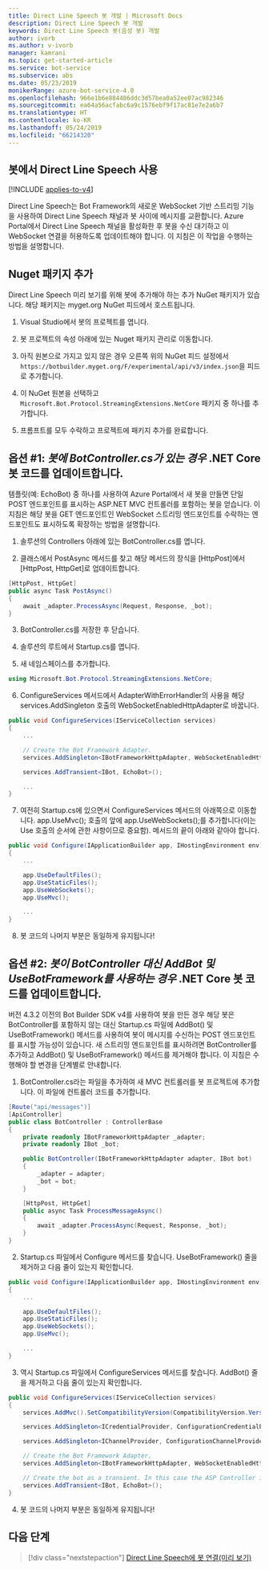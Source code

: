 ```yaml
---
title: Direct Line Speech 봇 개발 | Microsoft Docs
description: Direct Line Speech 봇 개발
keywords: Direct Line Speech 봇(음성 봇) 개발
author: ivorb
ms.author: v-ivorb
manager: kamrani
ms.topic: get-started-article
ms.service: bot-service
ms.subservice: abs
ms.date: 05/23/2019
monikerRange: azure-bot-service-4.0
ms.openlocfilehash: 966e1b6e884486ddc3d57bea0a52ee07ac982346
ms.sourcegitcommit: ea64a56acfabc6a9c1576ebf9f17ac81e7e2a6b7
ms.translationtype: HT
ms.contentlocale: ko-KR
ms.lasthandoff: 05/24/2019
ms.locfileid: "66214320"
---
```

## <a name="use-direct-line-speech-in-your-bot"></a>봇에서 Direct Line Speech 사용 

[!INCLUDE [applies-to-v4](includes/applies-to.md)]

Direct Line Speech는 Bot Framework의 새로운 WebSocket 기반 스트리밍 기능을 사용하여 Direct Line Speech 채널과 봇 사이에 메시지를 교환합니다. Azure Portal에서 Direct Line Speech 채널을 활성화한 후 봇을 수신 대기하고 이 WebSocket 연결을 허용하도록 업데이트해야 합니다. 이 지침은 이 작업을 수행하는 방법을 설명합니다.

## <a name="add-the-nuget-package"></a>Nuget 패키지 추가
Direct Line Speech 미리 보기를 위해 봇에 추가해야 하는 추가 NuGet 패키지가 있습니다. 해당 패키지는 myget.org NuGet 피드에서 호스트됩니다.
1.  Visual Studio에서 봇의 프로젝트를 엽니다.

2.  봇 프로젝트의 속성 아래에 있는 Nuget 패키지 관리로 이동합니다.

3.  아직 원본으로 가지고 있지 않은 경우 오른쪽 위의 NuGet 피드 설정에서 `https://botbuilder.myget.org/F/experimental/api/v3/index.json`을 피드로 추가합니다.

4.  이 NuGet 원본을 선택하고 `Microsoft.Bot.Protocol.StreamingExtensions.NetCore` 패키지 중 하나를 추가합니다.

5.  프롬프트를 모두 수락하고 프로젝트에 패키지 추가를 완료합니다.

## <a name="option-1-update-your-net-core-bot-code-if-your-bot-has-a-botcontrollercs"></a>옵션 #1: _봇에 BotController.cs가 있는 경우_ .NET Core 봇 코드를 업데이트합니다.
템플릿(예: EchoBot) 중 하나를 사용하여 Azure Portal에서 새 봇을 만들면 단일 POST 엔드포인트를 표시하는 ASP.NET MVC 컨트롤러를 포함하는 봇을 얻습니다. 이 지침은 해당 봇을 GET 엔드포인트인 WebSocket 스트리밍 엔드포인트를 수락하는 엔드포인트도 표시하도록 확장하는 방법을 설명합니다.
1.  솔루션의 Controllers 아래에 있는 BotController.cs를 엽니다.

2.  클래스에서 PostAsync 메서드를 찾고 해당 메서드의 장식을 [HttpPost]에서 [HttpPost, HttpGet]로 업데이트합니다.
```cs
[HttpPost, HttpGet]
public async Task PostAsync()
{ 
    await _adapter.ProcessAsync(Request, Response, _bot);
}
```

3.  BotController.cs를 저장한 후 닫습니다.

4.  솔루션의 루트에서 Startup.cs를 엽니다.

5.  새 네임스페이스를 추가합니다.

```cs
using Microsoft.Bot.Protocol.StreamingExtensions.NetCore;
```

6.  ConfigureServices 메서드에서 AdapterWithErrorHandler의 사용을 해당 services.AddSingleton 호출의 WebSocketEnabledHttpAdapter로 바꿉니다.

```cs
public void ConfigureServices(IServiceCollection services)
{
    ...    

    // Create the Bot Framework Adapter.
    services.AddSingleton<IBotFrameworkHttpAdapter, WebSocketEnabledHttpAdapter>();

    services.AddTransient<IBot, EchoBot>();

    ...
}
```

7. 여전히 Startup.cs에 있으면서 ConfigureServices 메서드의 아래쪽으로 이동합니다. app.UseMvc(); 호출의 앞에 app.UseWebSockets();를 추가합니다(이는 Use 호출의 순서에 관한 사항이므로 중요함). 메서드의 끝이 아래와 같아야 합니다.

```cs
public void Configure(IApplicationBuilder app, IHostingEnvironment env)
{
    ...

    app.UseDefaultFiles();
    app.UseStaticFiles();
    app.UseWebSockets();
    app.UseMvc();

    ...
}
```

8.  봇 코드의 나머지 부분은 동일하게 유지됩니다!

## <a name="option-2-update-your-net-core-bot-code-if-your-bot-uses-addbot-and-usebotframework-instead-of-a-botcontroller"></a>옵션 #2: _봇이 BotController 대신 AddBot 및 UseBotFramework를 사용하는 경우_  .NET Core 봇 코드를 업데이트합니다.

버전 4.3.2 이전의 Bot Builder SDK v4를 사용하여 봇을 만든 경우 해당 봇은 BotController를 포함하지 않는 대신 Startup.cs 파일에 AddBot() 및 UseBotFramework() 메서드를 사용하여 봇이 메시지를 수신하는 POST 엔드포인트를 표시할 가능성이 있습니다. 새 스트리밍 엔드포인트를 표시하려면 BotController를 추가하고 AddBot() 및 UseBotFramework() 메서드를 제거해야 합니다. 이 지침은 수행해야 할 변경을 단계별로 안내합니다.

1.  BotController.cs라는 파일을 추가하여 새 MVC 컨트롤러를 봇 프로젝트에 추가합니다. 이 파일에 컨트롤러 코드를 추가합니다.

```cs
[Route("api/messages")]
[ApiController]
public class BotController : ControllerBase
{
    private readonly IBotFrameworkHttpAdapter _adapter;
    private readonly IBot _bot;

    public BotController(IBotFrameworkHttpAdapter adapter, IBot bot)
    {
        _adapter = adapter;
        _bot = bot;
    }

    [HttpPost, HttpGet]
    public async Task ProcessMessageAsync()
    {
        await _adapter.ProcessAsync(Request, Response, _bot);
    }
}
```
2.  Startup.cs 파일에서 Configure 메서드를 찾습니다. UseBotFramework() 줄을 제거하고 다음 줄이 있는지 확인합니다.

```cs
public void Configure(IApplicationBuilder app, IHostingEnvironment env)
{
    ...

    app.UseDefaultFiles();
    app.UseStaticFiles();
    app.UseWebSockets();
    app.UseMvc();

    ...
}
```

3.  역시 Startup.cs 파일에서 ConfigureServices 메서드를 찾습니다. AddBot() 줄을 제거하고 다음 줄이 있는지 확인합니다.

```cs
public void ConfigureServices(IServiceCollection services)
{
    services.AddMvc().SetCompatibilityVersion(CompatibilityVersion.Version_2_1);

    services.AddSingleton<ICredentialProvider, ConfigurationCredentialProvider>();

    services.AddSingleton<IChannelProvider, ConfigurationChannelProvider>();

    // Create the Bot Framework Adapter.
    services.AddSingleton<IBotFrameworkHttpAdapter, WebSocketEnabledHttpAdapter>();

    // Create the bot as a transient. In this case the ASP Controller is expecting an IBot.
    services.AddTransient<IBot, EchoBot>();
}
```
4.  봇 코드의 나머지 부분은 동일하게 유지됩니다!

## <a name="next-steps"></a>다음 단계
> [!div class="nextstepaction"]
> [Direct Line Speech에 봇 연결(미리 보기)](./bot-service-channel-connect-directlinespeech.md)
